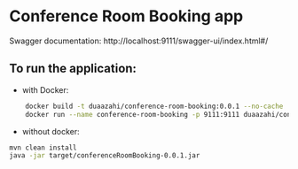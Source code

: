 # Conference Room Booking app

Swagger documentation:
http://localhost:9111/swagger-ui/index.html#/

## To run the application:
* with Docker: 
```bash
    docker build -t duaazahi/conference-room-booking:0.0.1 --no-cache .
    docker run --name conference-room-booking -p 9111:9111 duaazahi/conference-room-booking:0.0.1
```

* without docker: 
```bash
mvn clean install
java -jar target/conferenceRoomBooking-0.0.1.jar 
```
